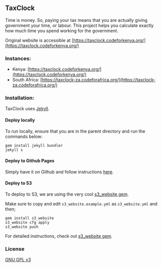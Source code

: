 ## TaxClock

Time is money. So, paying your tax means that you are actually giving government your time, or labour. This project helps you calculate exactly how much time you spend working for the government.

Original website is accessible at [https://taxclock.codeforkenya.org/](https://taxclock.codeforkenya.org/)

### Instances:

- Kenya: [https://taxclock.codeforkenya.org/](https://taxclock.codeforkenya.org/)
- South Africa: [https://taxclock-za.codeforafrica.org/](https://taxclock-za.codeforafrica.org/)

### Installation:

TaxClock uses [Jekyll](http://jekyllrb.com/).

#### Deploy locally

To run locally, ensure that you are in the parent directory and run the commands below:

```
gem install jekyll bundler
jekyll s
```

#### Deploy to Github Pages

Simply have it on Github and follow instructions [here](https://pages.github.com/).

#### Deploy to S3

To deploy to S3, we are using the very cool [s3_website gem](https://github.com/laurilehmijoki/s3_website).

Make sure to copy and edit `s3_website.example.yml` as `s3_website.yml` and then;

```
gem install s3_website
s3_website cfg apply
s3_website push 
```

For detailed instructions, check out [s3_website gem](https://github.com/laurilehmijoki/s3_website).

### License

[GNU GPL v3](./LICENSE.txt)
